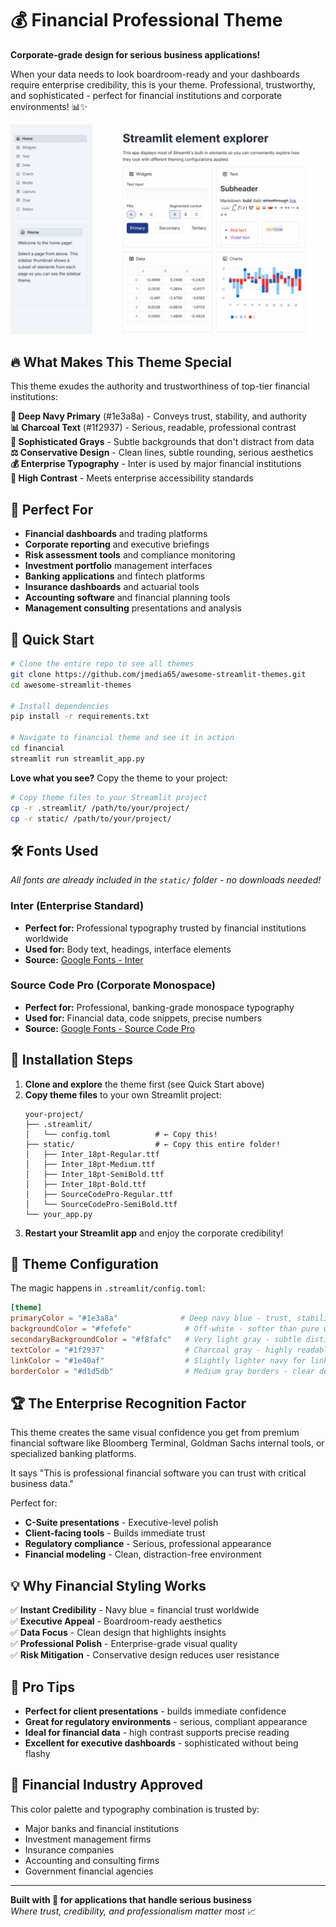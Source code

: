# 💰 Financial Professional Theme

**Corporate-grade design for serious business applications!**

When your data needs to look boardroom-ready and your dashboards require enterprise credibility, this is your theme. Professional, trustworthy, and sophisticated - perfect for financial institutions and corporate environments! 📊✨

![Financial Professional Theme](financial.png)

## 🔥 What Makes This Theme Special

This theme exudes the authority and trustworthiness of top-tier financial institutions:

**🔷 Deep Navy Primary** (#1e3a8a) - Conveys trust, stability, and authority  
**📊 Charcoal Text** (#1f2937) - Serious, readable, professional contrast  
**🏢 Sophisticated Grays** - Subtle backgrounds that don't distract from data  
**⚖️ Conservative Design** - Clean lines, subtle rounding, serious aesthetics  
**💰 Enterprise Typography** - Inter is used by major financial institutions  
**🎯 High Contrast** - Meets enterprise accessibility standards

## 🎯 Perfect For

- **Financial dashboards** and trading platforms
- **Corporate reporting** and executive briefings
- **Risk assessment tools** and compliance monitoring
- **Investment portfolio** management interfaces
- **Banking applications** and fintech platforms
- **Insurance dashboards** and actuarial tools
- **Accounting software** and financial planning tools
- **Management consulting** presentations and analysis

## 🚀 Quick Start

```bash
# Clone the entire repo to see all themes
git clone https://github.com/jmedia65/awesome-streamlit-themes.git
cd awesome-streamlit-themes

# Install dependencies
pip install -r requirements.txt

# Navigate to financial theme and see it in action
cd financial
streamlit run streamlit_app.py
```

**Love what you see?** Copy the theme to your project:

```bash
# Copy theme files to your Streamlit project
cp -r .streamlit/ /path/to/your/project/
cp -r static/ /path/to/your/project/
```

## 🛠️ Fonts Used

_All fonts are already included in the `static/` folder - no downloads needed!_

### Inter (Enterprise Standard)

- **Perfect for:** Professional typography trusted by financial institutions worldwide
- **Used for:** Body text, headings, interface elements
- **Source:** [Google Fonts - Inter](https://fonts.google.com/specimen/Inter)

### Source Code Pro (Corporate Monospace)

- **Perfect for:** Professional, banking-grade monospace typography
- **Used for:** Financial data, code snippets, precise numbers
- **Source:** [Google Fonts - Source Code Pro](https://fonts.google.com/specimen/Source+Code+Pro)

## 📁 Installation Steps

1. **Clone and explore** the theme first (see Quick Start above)
2. **Copy theme files** to your own Streamlit project:
   ```
   your-project/
   ├── .streamlit/
   │   └── config.toml          # ← Copy this!
   ├── static/                  # ← Copy this entire folder!
   │   ├── Inter_18pt-Regular.ttf
   │   ├── Inter_18pt-Medium.ttf
   │   ├── Inter_18pt-SemiBold.ttf
   │   ├── Inter_18pt-Bold.ttf
   │   ├── SourceCodePro-Regular.ttf
   │   └── SourceCodePro-SemiBold.ttf
   └── your_app.py
   ```
3. **Restart your Streamlit app** and enjoy the corporate credibility!

## 🎨 Theme Configuration

The magic happens in `.streamlit/config.toml`:

```toml
[theme]
primaryColor = "#1e3a8a"              # Deep navy blue - trust, stability, authority
backgroundColor = "#fefefe"            # Off-white - softer than pure white
secondaryBackgroundColor = "#f8fafc"   # Very light gray - subtle distinction
textColor = "#1f2937"                  # Charcoal gray - highly readable
linkColor = "#1e40af"                  # Slightly lighter navy for links
borderColor = "#d1d5db"                # Medium gray borders - clear definition
```

## 🏆 The Enterprise Recognition Factor

This theme creates the same visual confidence you get from premium financial software like Bloomberg Terminal, Goldman Sachs internal tools, or specialized banking platforms.

It says "This is professional financial software you can trust with critical business data."

Perfect for:

- **C-Suite presentations** - Executive-level polish
- **Client-facing tools** - Builds immediate trust
- **Regulatory compliance** - Serious, professional appearance
- **Financial modeling** - Clean, distraction-free environment

## 💡 Why Financial Styling Works

✅ **Instant Credibility** - Navy blue = financial trust worldwide  
✅ **Executive Appeal** - Boardroom-ready aesthetics  
✅ **Data Focus** - Clean design that highlights insights  
✅ **Professional Polish** - Enterprise-grade visual quality  
✅ **Risk Mitigation** - Conservative design reduces user resistance

## 🎯 Pro Tips

- **Perfect for client presentations** - builds immediate confidence
- **Great for regulatory environments** - serious, compliant appearance
- **Ideal for financial data** - high contrast supports precise reading
- **Excellent for executive dashboards** - sophisticated without being flashy

## 🏦 Financial Industry Approved

This color palette and typography combination is trusted by:

- Major banks and financial institutions
- Investment management firms
- Insurance companies
- Accounting and consulting firms
- Government financial agencies

---

**Built with 💼 for applications that handle serious business**  
_Where trust, credibility, and professionalism matter most_ 📈

